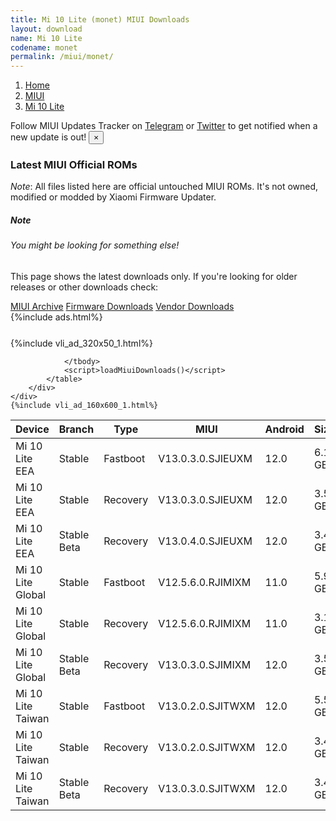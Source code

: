 ```yaml
---
title: Mi 10 Lite (monet) MIUI Downloads
layout: download
name: Mi 10 Lite
codename: monet
permalink: /miui/monet/
---
```

<nav aria-label="breadcrumb">
    <ol class="breadcrumb">
        <li class="breadcrumb-item"><a href="/">Home</a></li>
        <li class="breadcrumb-item"><a href="/miui/">MIUI</a></li>
        <li class="breadcrumb-item active" aria-current="page"><a href="/miui/monet/">Mi 10 Lite</a></li>
    </ol>
</nav>
<div class="alert alert-primary alert-dismissible fade show" role="alert">
    Follow MIUI Updates Tracker on <a href="https://t.me/MIUIUpdatesTracker" class="alert-link">Telegram</a>
     or <a href="https://twitter.com/MiFwUpdater" class="alert-link">Twitter</a> to get notified when a new update is out!
    <button type="button" class="close" data-dismiss="alert" aria-label="Close">
        <span aria-hidden="true">&times;</span>
    </button>
</div>

### Latest MIUI Official ROMs
*Note*: All files listed here are official untouched MIUI ROMs. It's not owned, modified or modded by Xiaomi Firmware Updater.
<div class="card">
  <div class="card-body">
    <h5 class="card-title">Note</h5>
    <h6 class="card-subtitle mb-2 text-muted">You might be looking for something else!</h6>
    <p class="card-text">This page shows the latest downloads only.
     If you're looking for older releases or other downloads check:</p>
    <a href="/archive/miui/monet/" class="card-link">MIUI Archive</a>
    <a href="/firmware/monet/" class="card-link">Firmware Downloads</a>
    <a href="/vendor/monet/" class="card-link">Vendor Downloads</a>
  </div>
</div>
{%include ads.html%}
<div class="row justify-content-center">
    <div class="col-10">
        <div class="table-responsive-md" style="margin-top: 25px;">
            {%include vli_ad_320x50_1.html%}
            <table id="miui" class="display dt-responsive nowrap compact table table-striped table-hover table-sm">
                <thead class="thead-dark">
                    <tr>
                        <th data-ref="device">Device</th>
                        <th data-ref="branch">Branch</th>
                        <th data-ref="type">Type</th>
                        <th data-ref="miui">MIUI</th>
                        <th data-ref="android">Android</th>
                        <th data-ref="size">Size</th>
                        <th data-ref="size">Date</th>
                        <th data-ref="link">Link</th>
                    </tr>
                </thead>
                <tbody>
                <tr><td>Mi 10 Lite EEA</td><td>Stable</td><td>Fastboot</td><td>V13.0.3.0.SJIEUXM</td><td>12.0</td><td>6.1 GB</td><td>2022-05-19</td><td><a href="/miui/monet/stable/V13.0.3.0.SJIEUXM/">Download</a></td></tr>
<tr><td>Mi 10 Lite EEA</td><td>Stable</td><td>Recovery</td><td>V13.0.3.0.SJIEUXM</td><td>12.0</td><td>3.5 GB</td><td>2022-05-26</td><td><a href="/miui/monet/stable/V13.0.3.0.SJIEUXM/">Download</a></td></tr>
<tr><td>Mi 10 Lite EEA</td><td>Stable Beta</td><td>Recovery</td><td>V13.0.4.0.SJIEUXM</td><td>12.0</td><td>3.4 GB</td><td>2022-11-08</td><td><a href="/miui/monet/stable beta/V13.0.4.0.SJIEUXM/">Download</a></td></tr>
<tr><td>Mi 10 Lite Global</td><td>Stable</td><td>Fastboot</td><td>V12.5.6.0.RJIMIXM</td><td>11.0</td><td>5.9 GB</td><td>2022-01-19</td><td><a href="/miui/monet/stable/V12.5.6.0.RJIMIXM/">Download</a></td></tr>
<tr><td>Mi 10 Lite Global</td><td>Stable</td><td>Recovery</td><td>V12.5.6.0.RJIMIXM</td><td>11.0</td><td>3.1 GB</td><td>2022-02-08</td><td><a href="/miui/monet/stable/V12.5.6.0.RJIMIXM/">Download</a></td></tr>
<tr><td>Mi 10 Lite Global</td><td>Stable Beta</td><td>Recovery</td><td>V13.0.3.0.SJIMIXM</td><td>12.0</td><td>3.5 GB</td><td>2022-06-06</td><td><a href="/miui/monet/stable beta/V13.0.3.0.SJIMIXM/">Download</a></td></tr>
<tr><td>Mi 10 Lite Taiwan</td><td>Stable</td><td>Fastboot</td><td>V13.0.2.0.SJITWXM</td><td>12.0</td><td>5.5 GB</td><td>2022-05-26</td><td><a href="/miui/monet/stable/V13.0.2.0.SJITWXM/">Download</a></td></tr>
<tr><td>Mi 10 Lite Taiwan</td><td>Stable</td><td>Recovery</td><td>V13.0.2.0.SJITWXM</td><td>12.0</td><td>3.4 GB</td><td>2022-06-08</td><td><a href="/miui/monet/stable/V13.0.2.0.SJITWXM/">Download</a></td></tr>
<tr><td>Mi 10 Lite Taiwan</td><td>Stable Beta</td><td>Recovery</td><td>V13.0.3.0.SJITWXM</td><td>12.0</td><td>3.4 GB</td><td>2022-11-14</td><td><a href="/miui/monet/stable beta/V13.0.3.0.SJITWXM/">Download</a></td></tr>

                </tbody>
                <script>loadMiuiDownloads()</script>
            </table>
        </div>
    </div>
    {%include vli_ad_160x600_1.html%}
</div>
